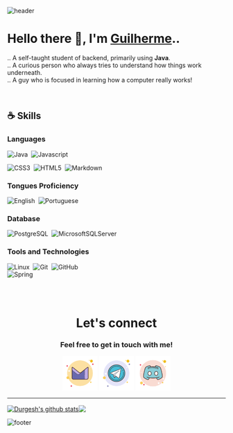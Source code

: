![header](https://capsule-render.vercel.app/api?type=waving&color=gradient&height=250&section=header&text=FireguiQueen,&desc=Backend%20developer&fontSize=55&fontAlignY=40&fontAlign=44&descAlignY=53&descAlign=53&animation=fadeIn)


# Hello there 👋, I'm <a href="https://github.com/FireguiQueen/FireguiQueen#tools-and-technologies">Guilherme</a>..
.. A self-taught student of backend, primarily using __Java__. <br>
.. A curious person who always tries to understand how things work underneath. <br>
.. A guy who is focused in learning how a computer really works!


<br>

## :coffee: Skills
### Languages
![Java](https://img.shields.io/badge/java-f94449?style=for-the-badge&logo=openjdk&logoColor=white)&nbsp;
![Javascript](https://img.shields.io/badge/javascript-ede94b?style=for-the-badge&logo=javascript&logoColor=171505)&nbsp;  

![CSS3](https://img.shields.io/badge/css3-%231572B6.svg?style=for-the-badge&logo=css3&logoColor=white)&nbsp;
![HTML5](https://img.shields.io/badge/html5-%23E34F26.svg?style=for-the-badge&logo=html5&logoColor=white)&nbsp;
![Markdown](https://img.shields.io/badge/markdown-2e2d2b?style=for-the-badge&logo=markdown&logoColor=white)&nbsp;

### Tongues Proficiency
![English](https://img.shields.io/badge/B2-english-2ea44f?style=for-the-badge)&nbsp;
![Portuguese](https://img.shields.io/badge/native-portuguese-eeb22d?style=for-the-badge)&nbsp;
<!-- ![German](https://img.shields.io/badge/A1-german-A67B5B?style=for-the-badge) &nbsp; -->

### Database
![PostgreSQL](https://img.shields.io/badge/PostgreSQL-316192?style=for-the-badge&logo=postgresql&logoColor=white)&nbsp;
![MicrosoftSQLServer](https://img.shields.io/badge/Microsoft%20SQL%20Server-CC2927?style=for-the-badge&logo=microsoft%20sql%20server&logoColor=white)

### Tools and Technologies
![Linux](https://img.shields.io/badge/Linux-FCC624?style=for-the-badge&logo=linux&logoColor=black)&nbsp;
![Git](https://img.shields.io/badge/GIT-E44C30?style=for-the-badge&logo=git&logoColor=white)&nbsp;
![GitHub](https://img.shields.io/badge/github-2e2d2b.svg?style=for-the-badge&logo=github&logoColor=white) <br>
![Spring](https://img.shields.io/badge/spring-%236DB33F.svg?style=for-the-badge&logo=spring&logoColor=white)

<!--### IDEs
![IntelliJ-IDEA](https://img.shields.io/badge/IntelliJ%20IDEA-f05d84.svg?style=for-the-badge&logo=intellij-idea&logoColor=black)&nbsp;
![Visual-Studio-Code](https://img.shields.io/badge/Visual%20Studio%20Code-0078d7.svg?style=for-the-badge&logo=visual-studio-code&logoColor=white)&nbsp; -->

<br>
<br>

<div style="text-align: center" align="center">
  <h1> Let's connect </h1> 
  <h3>Feel free to get in touch with me!</h3> 
  <a href ="mailto: fireguiqueen@proton.me"> <img alt="prontmail" title="Prontmail" width="80" src="./assets/icons/proton.svg"></a>
  <a href="https://t.me/fireguiqueen"> <img alt="telegram" title="Telegram" width="80" src="./assets/icons/telegram.svg"></a>
  <a href ="https://discord.com/users/402168526112292864"> <img alt="discord" title="Discord" width="80" src="./assets/icons/discord.svg"></a>
</div>

_______________________

<a href="https://github.com/anuraghazra/github-readme-stats"><img align="center" src="https://github-readme-stats.vercel.app/api?username=fireguiqueen&show_icons=true&include_all_commits=true&theme=transparent&hide_border=true" alt="Durgesh's github stats"/></a><a href="https://github.com/anuraghazra/github-readme-stats"><img align="center" src="https://github-readme-stats.vercel.app/api/top-langs/?username=fireguiqueen&layout=compact&theme=transparent&hide_border=true"/></a> 


![footer](https://capsule-render.vercel.app/api?type=waving&color=794acc&height=110&section=footer)



<!-- 
-- COURSES
## 👨‍🎓 Core Education
- Havard - _Computer Science 50 (CS50)_ 
- UFFS - _Digital Circuits_
- Computer Science Mathematical Fundamentals
-->  






